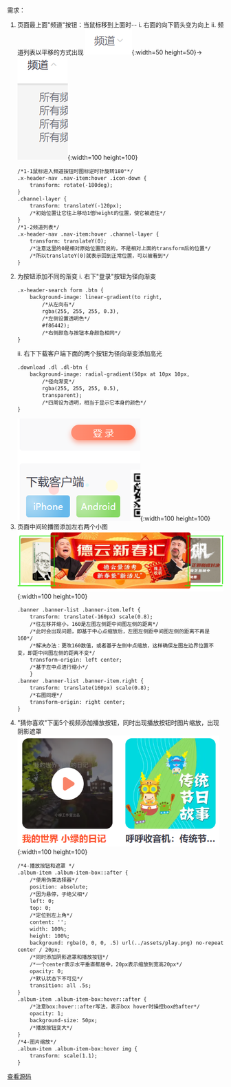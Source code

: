 需求：
1. 页面最上面"频道"按钮：当鼠标移到上面时--
    i. 右面的向下箭头变为向上
    ii. 频道列表以平移的方式出现
    ![频道按钮1](频道按钮1.png "频道按钮1"){:width=50 height=50}->![频道按钮2](频道按钮2.png "频道按钮2"){:width=100 height=100}
    ```
    /*1-1鼠标进入频道按钮时图标逆时针旋转180°*/
    .x-header-nav .nav-item:hover .icon-down {
        transform: rotate(-180deg);
    }
    .channel-layer {
        transform: translateY(-120px);
        /*初始位置让它往上移动1倍height的位置，使它被遮住*/
    }
    /*1-2频道列表*/
    .x-header-nav .nav-item:hover .channel-layer {
        transform: translateY(0);
        /*注意这里的0是相对原始位置而说的，不是相对上面的transform后的位置*/
        /*所以translateY(0)就表示回到正常位置，可以被看到*/
    }
    ```
2. 为按钮添加不同的渐变
    i. 右下"登录"按钮为径向渐变
    ```
    .x-header-search form .btn {
        background-image: linear-gradient(to right,
            /*从左向右*/
            rgba(255, 255, 255, 0.3),
            /*左侧设置透明色*/
            #f86442);
            /*右侧颜色与按钮本身颜色相同*/
    }
    ```
    ii. 右下下载客户端下面的两个按钮为径向渐变添加高光
    ```
    .download .dl .dl-btn {
        background-image: radial-gradient(50px at 10px 10px,
            /*径向渐变*/
            rgba(255, 255, 255, 0.5),
            transparent);
            /*四周设为透明，相当于显示它本身的颜色*/
    }
    ```
    ![渐变按钮](渐变按钮.png "渐变按钮"){:width=100 height=100}
3. 页面中间轮播图添加左右两个小图
   ![轮播图](轮播图.png "轮播图"){:width=100 height=100}
    ```
    .banner .banner-list .banner-item.left {
        transform: translate(-160px) scale(0.8);
        /*往左移并缩小，160是左图左侧距中间图左侧的距离*/
        /*此时会出现问题，即基于中心点缩放后，左图左侧距中间图左侧的距离不再是160*/
        /*解决办法：更改160数值，或者基于左侧中点缩放，这样确保左图左边界位置不变，即距中间图左侧的距离不变*/
        transform-origin: left center;
        /*基于左中点进行缩小*/
        }
    .banner .banner-list .banner-item.right {
        transform: translate(160px) scale(0.8);
        /*右图同理*/
        transform-origin: right center;
    }
    ```
4. "猜你喜欢"下面5个视频添加播放按钮，同时出现播放按钮时图片缩放，出现阴影遮罩
   ![播放按钮](播放按钮.png "播放按钮"){:width=100 height=100}
    ```
    /*4-播放按钮和遮罩 */
    .album-item .album-item-box::after {
        /*使用伪类选择器*/
        position: absolute;
        /*因为悬停，子绝父相*/
        left: 0;
        top: 0;
        /*定位到左上角*/
        content: '';
        width: 100%;
        height: 100%;
        background: rgba(0, 0, 0, .5) url(../assets/play.png) no-repeat center / 20px;
        /*同时添加阴影遮罩和播放按钮*/
        /*一个center表示水平垂直都居中，20px表示缩放到宽高20px*/
        opacity: 0;
        /*默认状态下不可见*/
        transition: all .5s;
    }
    .album-item .album-item-box:hover::after {
        /*注意box:hover::after写法，表示box hover时操控box的after*/
        opacity: 1;
        background-size: 50px;
        /*播放按钮变大*/
    }
    /*4-图片缩放*/
    .album-item .album-item-box:hover img {
        transform: scale(1.1);
    }
    ```

[查看源码](./css/index.css)